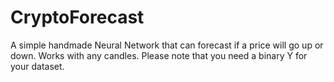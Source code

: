 # CryptoForecast

A simple handmade Neural Network that can forecast if a price will go up or down.
Works with any candles.
Please note that you need a binary Y for your dataset.
